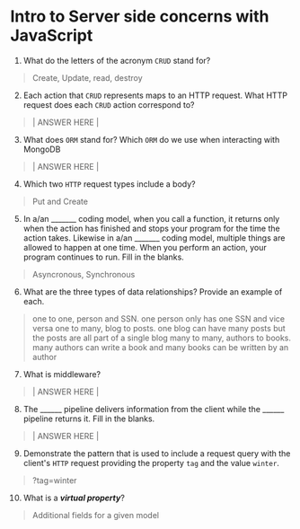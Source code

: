 # Intro to Server side concerns with JavaScript
01. What do the letters of the acronym `CRUD` stand for?

  > Create, Update, read, destroy

02. Each action that `CRUD` represents maps to an HTTP request. What HTTP request does each `CRUD` action correspond to?

  > | ANSWER HERE |

03. What does `ORM` stand for? Which `ORM` do we use when interacting with MongoDB

  > | ANSWER HERE |

04. Which two `HTTP` request types include a body?

  > Put and Create

05. In a/an _______ coding model, when you call a function, it returns only when the action has finished and stops your program for the time the action takes. Likewise in a/an _______ coding model, multiple things are allowed to happen at one time. When you perform an action, your program continues to run.  Fill in the blanks.

  > Asyncronous, Synchronous

06. What are the three types of data relationships? Provide an example of each.

  > one to one, person and SSN. one person only has one SSN and vice versa
  one to many, blog to posts. one blog can have many posts but the posts are all part of a single blog
  many to many, authors to books. many authors can write a book and many books can be written by an author

07. What is middleware?

  > | ANSWER HERE |

08. The ______ pipeline delivers information from the client while the ______ pipeline returns it. Fill in the blanks. 

  > | ANSWER HERE |

09. Demonstrate the pattern that is used to include a request query with the client's `HTTP` request providing the property `tag` and the value `winter`.

  > ?tag=winter

10. What is a ***virtual property***?

  > Additional fields for a given model
